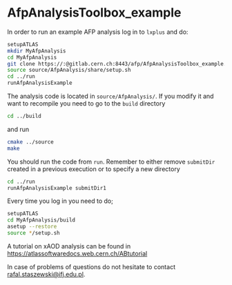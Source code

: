 # AfpAnalysisToolbox_example

In order to run an example AFP analysis log in to `lxplus` and do:
```bash
setupATLAS
mkdir MyAfpAnalysis
cd MyAfpAnalysis
git clone https://:@gitlab.cern.ch:8443/afp/AfpAnalysisToolbox_example.git source
source source/AfpAnalysis/share/setup.sh
cd ../run
runAfpAnalysisExample
```

The analysis code is located in `source/AfpAnalysis/`. If you modify it and want to recompile you need to go to the `build` directory
```bash
cd ../build
```
and run
```bash
cmake ../source
make
```

You should run the code from `run`. Remember to either remove `submitDir` created in a previous execution or to specify a new directory
```bash
cd ../run
runAfpAnalysisExample submitDir1
```

Every time you log in you need to do;
```bash
setupATLAS
cd MyAfpAnalysis/build
asetup --restore
source */setup.sh
```
A tutorial on xAOD analysis can be found in https://atlassoftwaredocs.web.cern.ch/ABtutorial

In case of problems of questions do not hesitate to contact rafal.staszewski@ifj.edu.pl.
